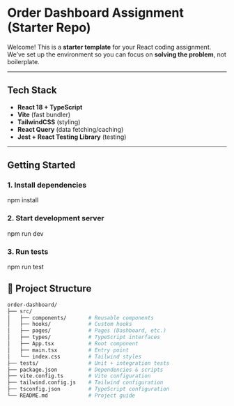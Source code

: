 # Order Dashboard Assignment (Starter Repo)

Welcome! This is a **starter template** for your React coding assignment.  
We’ve set up the environment so you can focus on **solving the problem**, not boilerplate.   

---

## Tech Stack
- **React 18 + TypeScript**
- **Vite** (fast bundler)
- **TailwindCSS** (styling)
- **React Query** (data fetching/caching)
- **Jest + React Testing Library** (testing)

---

## Getting Started

### 1. Install dependencies
npm install

### 2. Start development server
npm run dev

### 3. Run tests
npm run test

## 📂 Project Structure

```bash
order-dashboard/
├── src/
│   ├── components/       # Reusable components
│   ├── hooks/            # Custom hooks
│   ├── pages/            # Pages (Dashboard, etc.)
│   ├── types/            # TypeScript interfaces
│   ├── App.tsx           # Root component
│   ├── main.tsx          # Entry point
│   └── index.css         # Tailwind styles
├── tests/                # Unit + integration tests
├── package.json          # Dependencies & scripts
├── vite.config.ts        # Vite configuration
├── tailwind.config.js    # Tailwind configuration
├── tsconfig.json         # TypeScript configuration
└── README.md             # Project guide
